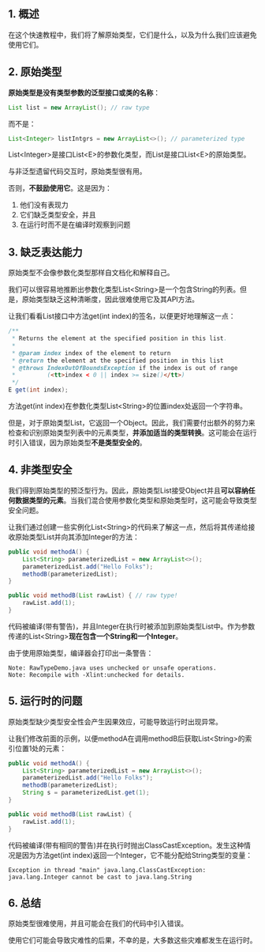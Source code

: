 ## 1. 概述

在这个快速教程中，我们将了解原始类型，它们是什么，以及为什么我们应该避免使用它们。

## 2. 原始类型

**原始类型是没有类型参数的泛型接口或类的名称**：

```java
List list = new ArrayList(); // raw type
```

而不是：

```java
List<Integer> listIntgrs = new ArrayList<>(); // parameterized type
```

List<Integer\>是接口List<E\>的参数化类型，而List是接口List<E\>的原始类型。

与非泛型遗留代码交互时，原始类型很有用。

否则，**不鼓励使用它**。这是因为：

1.  他们没有表现力
2.  它们缺乏类型安全，并且
3.  在运行时而不是在编译时观察到问题

## 3. 缺乏表达能力

原始类型不会像参数化类型那样自文档化和解释自己。

我们可以很容易地推断出参数化类型List<String\>是一个包含String的列表。但是，原始类型缺乏这种清晰度，因此很难使用它及其API方法。

让我们看看List接口中方法get(int index)的签名，以便更好地理解这一点：

```java
/**
 * Returns the element at the specified position in this list.
 *
 * @param index index of the element to return
 * @return the element at the specified position in this list
 * @throws IndexOutOfBoundsException if the index is out of range
 *         (<tt>index < 0 || index >= size()</tt>)
 */
E get(int index);
```

方法get(int index)在参数化类型List<String\>的位置index处返回一个字符串。

但是，对于原始类型List，它返回一个Object。因此，我们需要付出额外的努力来检查和识别原始类型列表中的元素类型，**并添加适当的类型转换**。这可能会在运行时引入错误，因为原始类型**不是类型安全的**。

## 4. 非类型安全

我们得到原始类型的预泛型行为。因此，原始类型List接受Object并且**可以容纳任何数据类型的元素**。当我们混合使用参数化类型和原始类型时，这可能会导致类型安全问题。

让我们通过创建一些实例化List<String\>的代码来了解这一点，然后将其传递给接收原始类型List并向其添加Integer的方法：

```java
public void methodA() {
    List<String> parameterizedList = new ArrayList<>();
    parameterizedList.add("Hello Folks");
    methodB(parameterizedList);
}

public void methodB(List rawList) { // raw type!
    rawList.add(1);
}
```

代码被编译(带有警告)，并且Integer在执行时被添加到原始类型List中。作为参数传递的List<String\>**现在包含一个String和一个Integer**。

由于使用原始类型，编译器会打印出一条警告：

```shell
Note: RawTypeDemo.java uses unchecked or unsafe operations.
Note: Recompile with -Xlint:unchecked for details.
```

## 5. 运行时的问题

原始类型缺少类型安全性会产生因果效应，可能导致运行时出现异常。

让我们修改前面的示例，以便methodA在调用methodB后获取List<String\>的索引位置1处的元素：

```java
public void methodA() {
    List<String> parameterizedList = new ArrayList<>();
    parameterizedList.add("Hello Folks");
    methodB(parameterizedList);
    String s = parameterizedList.get(1);
}

public void methodB(List rawList) {
    rawList.add(1);
}
```

代码被编译(带有相同的警告)并在执行时抛出ClassCastException。发生这种情况是因为方法get(int index)返回一个Integer，它不能分配给String类型的变量：

```shell
Exception in thread "main" java.lang.ClassCastException: java.lang.Integer cannot be cast to java.lang.String
```

## 6. 总结

原始类型很难使用，并且可能会在我们的代码中引入错误。

使用它们可能会导致灾难性的后果，不幸的是，大多数这些灾难都发生在运行时。